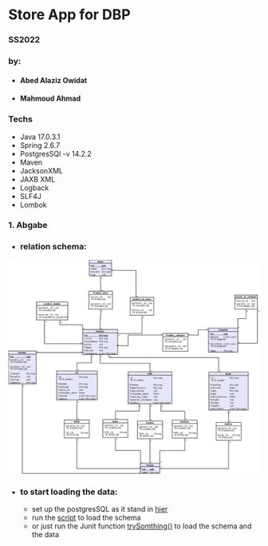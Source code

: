 # Store App for DBP

### SS2022

### by:
* #### Abed Alaziz Owidat
* #### Mahmoud Ahmad

### Techs

* Java 17.0.3.1
* Spring 2.6.7
* PostgresSQl -v 14.2.2
* Maven
* JacksonXML
* JAXB XML
* Logback
* SLF4J
* Lombok

### 1. Abgabe
* ### relation schema:
![UML](src/main/resources/data/media.png)
* ### to start loading the data:
  - set up the postgresSQL as it stand in [hier](src/main/resources/application.properties)  
  - run the [script](src/main/resources/data/schema.sql) to load the schema
  - or just run the Junit function [trySomthing()](src/test/java/com/dpb/store/StoreApplicationTests.java) to load the schema and the data